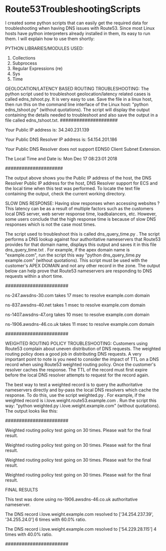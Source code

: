 # Route53TroubleshootingScripts

I created some python scripts that can easily get the required data for troubleshooting when having DNS issues with Route53. Since most Linux hosts have python interpreters already installed in them, its easy to run them. I will explain how to use them shortly:

PYTHON LIBRARIES/MODULES USED:
1) Collections
2) Subprocess
3) Regular Expressions (re)
4) Sys
5) Time

GEOLOCATION/LATENCY BASED ROUTING TROUBLESHOOTING: The python script used to troubleshoot geolocation/latency related cases is called edns_tshoot.py. It is very easy to use. Save the file in a linux host, then run this on the command line interface of the Linux host: "python edns_tshoot.py" (without quotations). The script will display the output containing the details needed to troubleshoot and also save the output in a file called edns_tshoot.txt. 
#####################

Your Public IP address is: 34.240.231.139

Your Public DNS Resolver IP address is: 54.154.201.186

Your Public DNS Resolver does not support EDNS0 Client Subnet Extension.

The Local Time and Date is: Mon Dec 17 08:23:01 2018

#####################

The output above shows you the Public IP address of the host, the DNS Resolver Public IP address for the host, DNS Resolver support for ECS and the local time when this test was performed. To locate the text file containing the output, check the current working directory.

SLOW DNS RESPONSE: Having slow responses when accessing websites ? This latency can be as a result of multiple factors such as the customers local DNS server, web server response time, loadbalancers, etc. However, some users conclude that the high response time is because of slow DNS responses which is not the case most times.

The script used to troubleshoot this is called dns_query_time.py . The script performs a DNS lookup against four authoritative nameservers that Route53 provides for that domain name, displays this output and saves it in this file dns_query_time.txt . For example, if the apex domain name is "example.com", run the script this way "python dns_query_time.py example.com" (without quotations). This script must be used with the customer's APEX DOMAIN and not any other record in the zone. The output below can help prove that Route53 nameservers are responding to DNS requests within a short time.

#######################

ns-247.awsdns-30.com takes 17 msec to resolve example.com domain

ns-837.awsdns-40.net takes 1 msec to resolve example.com domain

ns-1407.awsdns-47.org takes 10 msec to resolve example.com domain

ns-1906.awsdns-46.co.uk takes 11 msec to resolve example.com domain

#######################



WEIGHTED ROUTING POLICY TROUBLESHOOTING: Customers using Route53 complain about uneven distribution of DNS requests. The weighted routing policy does a good job in distributing DNS requests. A very important point to note is you need to consider the impact of TTL on a DNS record when using Route53 weighted routing policy. Once the customer's resolver caches the response. The TTL of the record must first expire before the local DNS resolver attempts to request for the record again.

The best way to test a weighted record is to query the authoritative nameservers directly and by-pass the local DNS resolvers which cache the response. To do this, use the script weighted.py . For example, if the weighted record is i.love.weight.route53.example.com . Run the script this way: "python weighted.py i.love.weight.example.com" (without quotations). The output looks like this:

#######################

Weighted routing policy test going on 30 times. Please wait for the final result.

Weighted routing policy test going on 30 times. Please wait for the final result.

Weighted routing policy test going on 30 times. Please wait for the final result.

Weighted routing policy test going on 30 times. Please wait for the final result.

FINAL RESULTS

This test was done using ns-1906.awsdns-46.co.uk authoritative nameserver.

The DNS record i.love.weight.example.com resolved to ['34.254.237.39', '34.255.24.0'] 6 times with 60.0% ratio.

The DNS record i.love.weight.example.com resolved to ['54.229.28.115'] 4 times with 40.0% ratio.

#######################